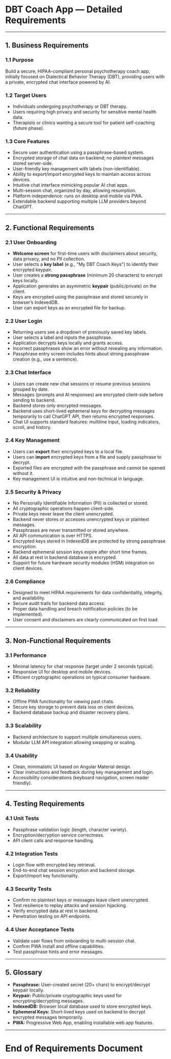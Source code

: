 # DBT Coach App — Detailed Requirements

---

## 1. Business Requirements

### 1.1 Purpose
Build a secure, HIPAA-compliant personal psychotherapy coach app, initially focused on Dialectical Behavior Therapy (DBT), providing users with a private, encrypted chat interface powered by AI.

### 1.2 Target Users
- Individuals undergoing psychotherapy or DBT therapy.
- Users requiring high privacy and security for sensitive mental health data.
- Therapists or clinics wanting a secure tool for patient self-coaching (future phase).

### 1.3 Core Features
- Secure user authentication using a passphrase-based system.
- Encrypted storage of chat data on backend; no plaintext messages stored server-side.
- User-friendly key management with labels (non-identifiable).
- Ability to export/import encrypted keys to maintain access across devices.
- Intuitive chat interface mimicking popular AI chat apps.
- Multi-session chat, organized by day, allowing resumption.
- Platform independence: runs on desktop and mobile via PWA.
- Extendable backend supporting multiple LLM providers beyond ChatGPT.

---

## 2. Functional Requirements

### 2.1 User Onboarding

- **Welcome screen** for first-time users with disclaimers about security, data privacy, and no PII collection.
- User selects a **key label** (e.g., "My DBT Coach Keys") to identify their encrypted keypair.
- User creates a **strong passphrase** (minimum 20 characters) to encrypt keys locally.
- Application generates an asymmetric **keypair** (public/private) on the client.
- Keys are encrypted using the passphrase and stored securely in browser’s IndexedDB.
- User can export keys as an encrypted file for backup.

### 2.2 User Login

- Returning users see a dropdown of previously saved key labels.
- User selects a label and inputs the passphrase.
- Application decrypts keys locally and grants access.
- Incorrect passphrases show an error without revealing any information.
- Passphrase entry screen includes hints about strong passphrase creation (e.g., use a sentence).

### 2.3 Chat Interface

- Users can create new chat sessions or resume previous sessions grouped by date.
- Messages (prompts and AI responses) are encrypted client-side before sending to backend.
- Backend stores only encrypted messages.
- Backend uses short-lived ephemeral keys for decrypting messages temporarily to call ChatGPT API, then returns encrypted responses.
- Chat UI supports standard features: multiline input, loading indicators, scroll, and history.

### 2.4 Key Management

- Users can **export** their encrypted keys to a local file.
- Users can **import** encrypted keys from a file and supply passphrase to decrypt.
- Exported files are encrypted with the passphrase and cannot be opened without it.
- Key management UI is intuitive and non-technical in language.

### 2.5 Security & Privacy

- No Personally Identifiable Information (PII) is collected or stored.
- All cryptographic operations happen client-side.
- Private keys never leave the client unencrypted.
- Backend never stores or accesses unencrypted keys or plaintext messages.
- Passphrases are never transmitted or stored anywhere.
- All API communication is over HTTPS.
- Encrypted keys stored in IndexedDB are protected by strong passphrase encryption.
- Backend ephemeral session keys expire after short time frames.
- All data at rest in backend database is encrypted.
- Support for future hardware security modules (HSM) integration on client devices.

### 2.6 Compliance

- Designed to meet HIPAA requirements for data confidentiality, integrity, and availability.
- Secure audit trails for backend data access.
- Proper data handling and breach notification policies (to be implemented).
- User consent and disclaimers are clearly communicated on first load.

---

## 3. Non-Functional Requirements

### 3.1 Performance

- Minimal latency for chat response (target under 2 seconds typical).
- Responsive UI for desktop and mobile devices.
- Efficient cryptographic operations on typical consumer hardware.

### 3.2 Reliability

- Offline PWA functionality for viewing past chats.
- Secure key storage to prevent data loss on client devices.
- Backend database backup and disaster recovery plans.

### 3.3 Scalability

- Backend architecture to support multiple simultaneous users.
- Modular LLM API integration allowing swapping or scaling.

### 3.4 Usability

- Clean, minimalistic UI based on Angular Material design.
- Clear instructions and feedback during key management and login.
- Accessibility considerations (keyboard navigation, screen reader friendly).

---

## 4. Testing Requirements

### 4.1 Unit Tests

- Passphrase validation logic (length, character variety).
- Encryption/decryption service correctness.
- API client calls and response handling.

### 4.2 Integration Tests

- Login flow with encrypted key retrieval.
- End-to-end chat session encryption and backend storage.
- Export/import key functionality.

### 4.3 Security Tests

- Confirm no plaintext keys or messages leave client unencrypted.
- Test resilience to replay attacks and session hijacking.
- Verify encrypted data at rest in backend.
- Penetration testing on API endpoints.

### 4.4 User Acceptance Tests

- Validate user flows from onboarding to multi-session chat.
- Confirm PWA install and offline capabilities.
- Test passphrase hints and error messages.

---

## 5. Glossary

- **Passphrase:** User-created secret (20+ chars) to encrypt/decrypt keypair locally.
- **Keypair:** Public/private cryptographic keys used for encrypting/decrypting messages.
- **IndexedDB:** Browser local database used to store encrypted keys.
- **Ephemeral Keys:** Short-lived keys used on backend to decrypt encrypted messages temporarily.
- **PWA:** Progressive Web App, enabling installable web app features.

---

# End of Requirements Document

